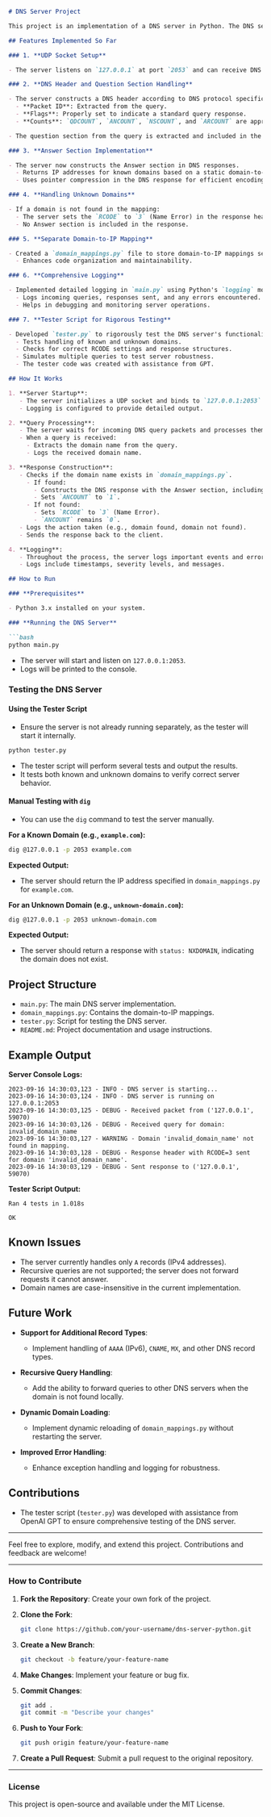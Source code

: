 ```markdown
# DNS Server Project

This project is an implementation of a DNS server in Python. The DNS server listens for DNS queries, processes them, and sends back responses. The project is being developed incrementally, with a focus on understanding the DNS protocol and building out the various features of a functioning DNS server.

## Features Implemented So Far

### 1. **UDP Socket Setup**

- The server listens on `127.0.0.1` at port `2053` and can receive DNS query packets over UDP.

### 2. **DNS Header and Question Section Handling**

- The server constructs a DNS header according to DNS protocol specifications.
  - **Packet ID**: Extracted from the query.
  - **Flags**: Properly set to indicate a standard query response.
  - **Counts**: `QDCOUNT`, `ANCOUNT`, `NSCOUNT`, and `ARCOUNT` are appropriately set based on the response.

- The question section from the query is extracted and included in the response.

### 3. **Answer Section Implementation**

- The server now constructs the Answer section in DNS responses.
  - Returns IP addresses for known domains based on a static domain-to-IP mapping.
  - Uses pointer compression in the DNS response for efficient encoding.

### 4. **Handling Unknown Domains**

- If a domain is not found in the mapping:
  - The server sets the `RCODE` to `3` (Name Error) in the response header.
  - No Answer section is included in the response.

### 5. **Separate Domain-to-IP Mapping**

- Created a `domain_mappings.py` file to store domain-to-IP mappings separately from the main server code.
  - Enhances code organization and maintainability.

### 6. **Comprehensive Logging**

- Implemented detailed logging in `main.py` using Python's `logging` module.
  - Logs incoming queries, responses sent, and any errors encountered.
  - Helps in debugging and monitoring server operations.

### 7. **Tester Script for Rigorous Testing**

- Developed `tester.py` to rigorously test the DNS server's functionality.
  - Tests handling of known and unknown domains.
  - Checks for correct RCODE settings and response structures.
  - Simulates multiple queries to test server robustness.
  - The tester code was created with assistance from GPT.

## How It Works

1. **Server Startup**:
   - The server initializes a UDP socket and binds to `127.0.0.1:2053`.
   - Logging is configured to provide detailed output.

2. **Query Processing**:
   - The server waits for incoming DNS query packets and processes them in a loop.
   - When a query is received:
     - Extracts the domain name from the query.
     - Logs the received domain name.

3. **Response Construction**:
   - Checks if the domain name exists in `domain_mappings.py`.
     - If found:
       - Constructs the DNS response with the Answer section, including the IP address.
       - Sets `ANCOUNT` to `1`.
     - If not found:
       - Sets `RCODE` to `3` (Name Error).
       - `ANCOUNT` remains `0`.
   - Logs the action taken (e.g., domain found, domain not found).
   - Sends the response back to the client.

4. **Logging**:
   - Throughout the process, the server logs important events and errors.
   - Logs include timestamps, severity levels, and messages.

## How to Run

### **Prerequisites**

- Python 3.x installed on your system.

### **Running the DNS Server**

```bash
python main.py
```

- The server will start and listen on `127.0.0.1:2053`.
- Logs will be printed to the console.

### **Testing the DNS Server**

#### **Using the Tester Script**

- Ensure the server is not already running separately, as the tester will start it internally.

```bash
python tester.py
```

- The tester script will perform several tests and output the results.
- It tests both known and unknown domains to verify correct server behavior.

#### **Manual Testing with `dig`**

- You can use the `dig` command to test the server manually.

**For a Known Domain (e.g., `example.com`):**

```bash
dig @127.0.0.1 -p 2053 example.com
```

**Expected Output:**

- The server should return the IP address specified in `domain_mappings.py` for `example.com`.

**For an Unknown Domain (e.g., `unknown-domain.com`):**

```bash
dig @127.0.0.1 -p 2053 unknown-domain.com
```

**Expected Output:**

- The server should return a response with `status: NXDOMAIN`, indicating the domain does not exist.

## Project Structure

- `main.py`: The main DNS server implementation.
- `domain_mappings.py`: Contains the domain-to-IP mappings.
- `tester.py`: Script for testing the DNS server.
- `README.md`: Project documentation and usage instructions.

## Example Output

**Server Console Logs:**

```
2023-09-16 14:30:03,123 - INFO - DNS server is starting...
2023-09-16 14:30:03,124 - INFO - DNS server is running on 127.0.0.1:2053
2023-09-16 14:30:03,125 - DEBUG - Received packet from ('127.0.0.1', 59070)
2023-09-16 14:30:03,126 - DEBUG - Received query for domain: invalid_domain_name
2023-09-16 14:30:03,127 - WARNING - Domain 'invalid_domain_name' not found in mapping.
2023-09-16 14:30:03,128 - DEBUG - Response header with RCODE=3 sent for domain 'invalid_domain_name'.
2023-09-16 14:30:03,129 - DEBUG - Sent response to ('127.0.0.1', 59070)
```

**Tester Script Output:**

```
Ran 4 tests in 1.018s

OK
```

## Known Issues

- The server currently handles only `A` records (IPv4 addresses).
- Recursive queries are not supported; the server does not forward requests it cannot answer.
- Domain names are case-insensitive in the current implementation.

## Future Work

- **Support for Additional Record Types**:
  - Implement handling of `AAAA` (IPv6), `CNAME`, `MX`, and other DNS record types.

- **Recursive Query Handling**:
  - Add the ability to forward queries to other DNS servers when the domain is not found locally.

- **Dynamic Domain Loading**:
  - Implement dynamic reloading of `domain_mappings.py` without restarting the server.

- **Improved Error Handling**:
  - Enhance exception handling and logging for robustness.

## Contributions

- The tester script (`tester.py`) was developed with assistance from OpenAI GPT to ensure comprehensive testing of the DNS server.

---

Feel free to explore, modify, and extend this project. Contributions and feedback are welcome!

---

### How to Contribute

1. **Fork the Repository**: Create your own fork of the project.

2. **Clone the Fork**:

   ```bash
   git clone https://github.com/your-username/dns-server-python.git
   ```

3. **Create a New Branch**:

   ```bash
   git checkout -b feature/your-feature-name
   ```

4. **Make Changes**: Implement your feature or bug fix.

5. **Commit Changes**:

   ```bash
   git add .
   git commit -m "Describe your changes"
   ```

6. **Push to Your Fork**:

   ```bash
   git push origin feature/your-feature-name
   ```

7. **Create a Pull Request**: Submit a pull request to the original repository.

---

### License

This project is open-source and available under the MIT License.